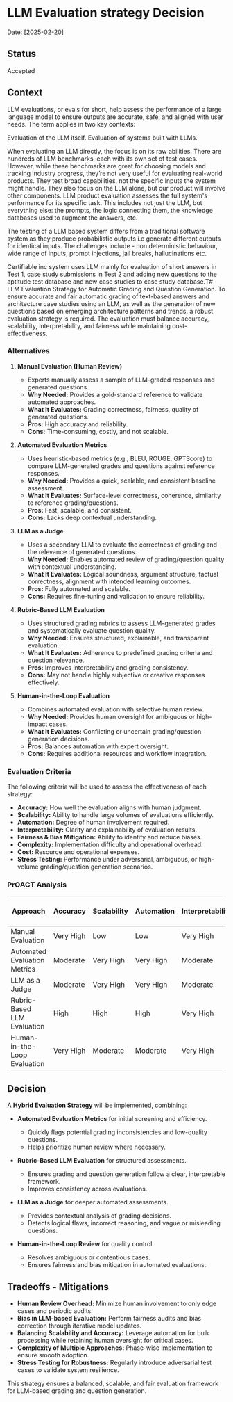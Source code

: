 # LLM Evaluation strategy Decision

Date: [2025-02-20]

## Status

Accepted

## Context

‍LLM evaluations, or evals for short, help assess the performance of a large language model to ensure outputs are accurate, safe, and aligned with user needs. The term applies in two key contexts:

Evaluation of the LLM itself.
Evaluation of systems built with LLMs.

When evaluating an LLM directly, the focus is on its raw abilities. There are hundreds of LLM benchmarks, each with its own set of test cases. However, while these benchmarks are great for choosing models and tracking industry progress, they’re not very useful for evaluating real-world products. They test broad capabilities, not the specific inputs the system might handle. They also focus on the LLM alone, but our product will involve other components. LLM product evaluation assesses the full system's performance for its specific task.
This includes not just the LLM, but everything else: the prompts, the logic connecting them, the knowledge databases used to augment the answers, etc.

The testing of a LLM based system differs from a traditional software system as they produce probabilistic outputs i.e generate different outputs for identical inputs. The challenges include - non deterministic behaviour, wide range of inputs, prompt injections, jail breaks, hallucinations etc.

Certifiable inc system uses LLM mainly for evaluation of short answers in Test 1, case study submissions in Test 2 and adding new questions to the aptitude test database and new case studies to case study database.T# LLM Evaluation Strategy for Automatic Grading and Question Generation. To ensure accurate and fair automatic grading of text-based answers and architecture case studies using an LLM, as well as the generation of new questions based on emerging architecture patterns and trends, a robust evaluation strategy is required. The evaluation must balance accuracy, scalability, interpretability, and fairness while maintaining cost-effectiveness.

### Alternatives

1. **Manual Evaluation (Human Review)**  
   - Experts manually assess a sample of LLM-graded responses and generated questions.  
   - **Why Needed:** Provides a gold-standard reference to validate automated approaches.  
   - **What It Evaluates:** Grading correctness, fairness, quality of generated questions.  
   - **Pros:** High accuracy and reliability.  
   - **Cons:** Time-consuming, costly, and not scalable.  

2. **Automated Evaluation Metrics**  
   - Uses heuristic-based metrics (e.g., BLEU, ROUGE, GPTScore) to compare LLM-generated grades and questions against reference responses.  
   - **Why Needed:** Provides a quick, scalable, and consistent baseline assessment.  
   - **What It Evaluates:** Surface-level correctness, coherence, similarity to reference grading/questions.  
   - **Pros:** Fast, scalable, and consistent.  
   - **Cons:** Lacks deep contextual understanding.  

3. **LLM as a Judge**  
   - Uses a secondary LLM to evaluate the correctness of grading and the relevance of generated questions.  
   - **Why Needed:** Enables automated review of grading/question quality with contextual understanding.  
   - **What It Evaluates:** Logical soundness, argument structure, factual correctness, alignment with intended learning outcomes.  
   - **Pros:** Fully automated and scalable.  
   - **Cons:** Requires fine-tuning and validation to ensure reliability.  

4. **Rubric-Based LLM Evaluation**  
   - Uses structured grading rubrics to assess LLM-generated grades and systematically evaluate question quality.  
   - **Why Needed:** Ensures structured, explainable, and transparent evaluation.  
   - **What It Evaluates:** Adherence to predefined grading criteria and question relevance.  
   - **Pros:** Improves interpretability and grading consistency.  
   - **Cons:** May not handle highly subjective or creative responses effectively.  

5. **Human-in-the-Loop Evaluation**  
   - Combines automated evaluation with selective human review.  
   - **Why Needed:** Provides human oversight for ambiguous or high-impact cases.  
   - **What It Evaluates:** Conflicting or uncertain grading/question generation decisions.  
   - **Pros:** Balances automation with expert oversight.  
   - **Cons:** Requires additional resources and workflow integration.  

### Evaluation Criteria
The following criteria will be used to assess the effectiveness of each strategy:
- **Accuracy:** How well the evaluation aligns with human judgment.
- **Scalability:** Ability to handle large volumes of evaluations efficiently.
- **Automation:** Degree of human involvement required.
- **Interpretability:** Clarity and explainability of evaluation results.
- **Fairness & Bias Mitigation:** Ability to identify and reduce biases.
- **Complexity:** Implementation difficulty and operational overhead.
- **Cost:** Resource and operational expenses.
- **Stress Testing:** Performance under adversarial, ambiguous, or high-volume grading/question generation scenarios.

### PrOACT Analysis

| Approach                     | Accuracy       | Scalability    | Automation    | Interpretability | Fairness & Bias Mitigation | Complexity   | Cost      | Stress Testing |
|------------------------------|---------------|---------------|--------------|------------------|----------------------------|--------------|----------|---------------|
| Manual Evaluation            | Very High     | Low           | Low          | Very High        | Very Strong                | Moderate     | High     | Very Strong   |
| Automated Evaluation Metrics | Moderate      | Very High     | Very High    | Moderate         | Weak                        | Low          | Low      | Weak          |
| LLM as a Judge               | Moderate      | Very High     | Very High    | Moderate         | Moderate                    | Moderate     | Medium   | Moderate      |
| Rubric-Based LLM Evaluation  | High          | High          | High         | Very High        | Moderate                    | Moderate     | Medium   | High          |
| Human-in-the-Loop Evaluation | Very High     | Moderate      | Moderate     | Very High        | Very Strong                | Moderate     | Medium   | Very Strong   |

## Decision
A **Hybrid Evaluation Strategy** will be implemented, combining:

- **Automated Evaluation Metrics** for initial screening and efficiency.  
  - Quickly flags potential grading inconsistencies and low-quality questions.
  - Helps prioritize human review where necessary.

- **Rubric-Based LLM Evaluation** for structured assessments.  
  - Ensures grading and question generation follow a clear, interpretable framework.
  - Improves consistency across evaluations.

- **LLM as a Judge** for deeper automated assessments.  
  - Provides contextual analysis of grading decisions.  
  - Detects logical flaws, incorrect reasoning, and vague or misleading questions.  

- **Human-in-the-Loop Review** for quality control.  
  - Resolves ambiguous or contentious cases.  
  - Ensures fairness and bias mitigation in automated evaluations.  

## Tradeoffs - Mitigations
- **Human Review Overhead:** Minimize human involvement to only edge cases and periodic audits.  
- **Bias in LLM-based Evaluation:** Perform fairness audits and bias correction through iterative model updates.  
- **Balancing Scalability and Accuracy:** Leverage automation for bulk processing while retaining human oversight for critical cases.  
- **Complexity of Multiple Approaches:** Phase-wise implementation to ensure smooth adoption.  
- **Stress Testing for Robustness:** Regularly introduce adversarial test cases to validate system resilience.  

This strategy ensures a balanced, scalable, and fair evaluation framework for LLM-based grading and question generation.

